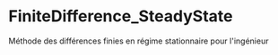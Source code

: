 # FiniteDifference_SteadyState
Méthode des différences finies en régime stationnaire pour l'ingénieur
